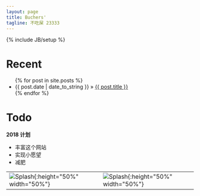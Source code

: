 ```yaml
---
layout: page
title: Buchers'
tagline: 不吃屎 23333
---
```

{% include JB/setup %}


Recent
===
<ul class="posts">
  {% for post in site.posts %}
    <li><span>{{ post.date | date_to_string }}</span> &raquo; <a href="{{ BASE_PATH }}{{ post.url }}">{{ post.title }}</a></li>
  {% endfor %}
</ul>


Todo
===
**2018 计划**
- 丰富这个网站
- 实现小愿望
- 减肥


|||
|---|---|
|![Splash](/resources/images/system/splash.jpg){:height="50%" width="50%"}|![Splash](/resources/images/system/splash.jpg){:height="50%" width="50%"}|